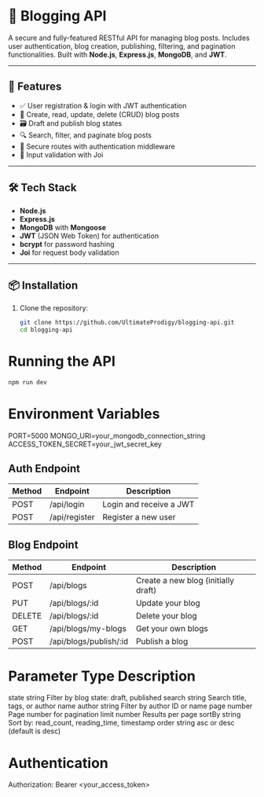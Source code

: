 # 📝 Blogging API

A secure and fully-featured RESTful API for managing blog posts. Includes user authentication, blog creation, publishing, filtering, and pagination functionalities. Built with **Node.js**, **Express.js**, **MongoDB**, and **JWT**.

---

## 🚀 Features

-   ✅ User registration & login with JWT authentication
-   📝 Create, read, update, delete (CRUD) blog posts
-   🗃️ Draft and publish blog states
-   🔍 Search, filter, and paginate blog posts
-   🔐 Secure routes with authentication middleware
-   📏 Input validation with Joi

---

## 🛠️ Tech Stack

-   **Node.js**
-   **Express.js**
-   **MongoDB** with **Mongoose**
-   **JWT** (JSON Web Token) for authentication
-   **bcrypt** for password hashing
-   **Joi** for request body validation

---

## 📦 Installation

1. Clone the repository:
    ```bash
    git clone https://github.com/UltimateProdigy/blogging-api.git
    cd blogging-api
    ```

# Running the API

```bash
npm run dev

```

# Environment Variables

PORT=5000
MONGO_URI=your_mongodb_connection_string
ACCESS_TOKEN_SECRET=your_jwt_secret_key

## Auth Endpoint

| Method | Endpoint      | Description             |
| ------ | ------------- | ----------------------- |
| POST   | /api/login    | Login and receive a JWT |
| POST   | /api/register | Register a new user     |

## Blog Endpoint

| Method | Endpoint               | Description                         |
| ------ | ---------------------- | ----------------------------------- |
| POST   | /api/blogs             | Create a new blog (initially draft) |
| PUT    | /api/blogs/:id         | Update your blog                    |
| DELETE | /api/blogs/:id         | Delete your blog                    |
| GET    | /api/blogs/my-blogs    | Get your own blogs                  |
| POST   | /api/blogs/publish/:id | Publish a blog                      |

# Parameter	Type	Description
state	string	Filter by blog state: draft, published
search	string	Search title, tags, or author name
author	string	Filter by author ID or name
page	number	Page number for pagination
limit	number	Results per page
sortBy	string	Sort by: read_count, reading_time, timestamp
order	string	asc or desc (default is desc)


# Authentication
Authorization: Bearer <your_access_token>
